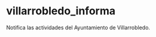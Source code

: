 villarrobledo_informa
=====================

Notifica las actividades del Ayuntamiento de Villarrobledo.
